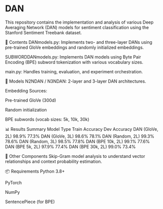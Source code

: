 # DAN
This repository contains the implementation and analysis of various Deep Averaging Network (DAN) models for sentiment classification using the Stanford Sentiment Treebank dataset.

📁 Contents
DANmodels.py: Implements two- and three-layer DANs using pre-trained GloVe embeddings and randomly initialized embeddings.

SUBWORDDANmodels.py: Implements DAN models using Byte Pair Encoding (BPE) subword tokenization with various vocabulary sizes.

main.py: Handles training, evaluation, and experiment orchestration.

🧠 Models
N2NDAN / N3NDAN: 2-layer and 3-layer DAN architectures.

Embedding Sources:

Pre-trained GloVe (300d)

Random initialization

BPE subwords (vocab sizes: 5k, 10k, 30k)

📊 Results Summary
Model Type	Train Accuracy	Dev Accuracy
DAN (GloVe, 2L)	98.9%	77.3%
DAN (GloVe, 3L)	98.6%	78.1%
DAN (Random, 2L)	99.3%	78.6%
DAN (Random, 3L)	98.5%	77.8%
DAN (BPE 10k, 2L)	99.1%	77.6%
DAN (BPE 5k, 2L)	97.9%	77.4%
DAN (BPE 30k, 2L)	99.0%	73.4%

🧪 Other Components
Skip-Gram model analysis to understand vector relationships and context probability estimation.

📦 Requirements
Python 3.8+

PyTorch

NumPy

SentencePiece (for BPE)


